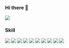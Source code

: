 ### Hi there 👋
<a href='https://nyocoing.tistory.com/notice/13' target='_blank'><img src="https://img.shields.io/badge/Tistory-000000?style=flat-square&logo=Tistory&logoColor=white"/></a>
### Skill
<img src="https://img.shields.io/badge/HTML-E34F26?style=flat-square&logo=HTML5&logoColor=white"/>
<img src="https://img.shields.io/badge/CSS-1572B6?style=flat-square&logo=CSS3&logoColor=white"/>
<img src="https://img.shields.io/badge/JAVASCRIPT-F7DF1E?style=flat-square&logo=JavaScript&logoColor=white"/>
<img src="https://img.shields.io/badge/REACT-61DAFB?style=flat-square&logo=React&logoColor=white"/>
<img src="https://img.shields.io/badge/SASS-CC6699?style=flat-square&logo=Sass&logoColor=white"/>
<img src="https://img.shields.io/badge/REDUX-764ABC?style=flat-square&logo=Redux&logoColor=white"/>
<img src="https://img.shields.io/badge/REACTQUERY-FF4154?style=flat-square&logo=ReactQuery&logoColor=white"/>
<img src="https://img.shields.io/badge/STYLED-COMPONENT-DB7093?style=flat-square&logo=styled-component&logoColor=white"/>
<img src="https://img.shields.io/badge/YARN-2C8EBB?style=flat-square&logo=Yarn&logoColor=white"/>
<img src="https://img.shields.io/badge/TYPESCRIPT-3178C6?style=flat-square&logo=TypeScript&logoColor=white"/>

